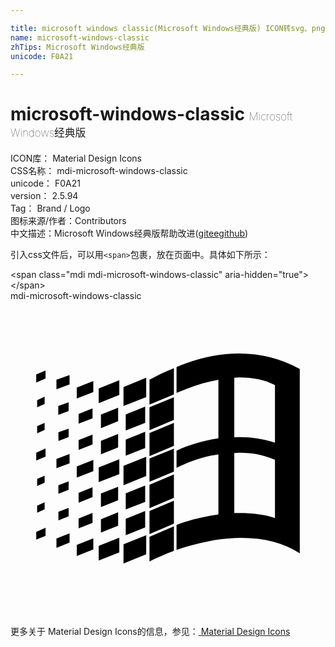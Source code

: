 ```yaml
---

title: microsoft windows classic(Microsoft Windows经典版) ICON转svg、png下载
name: microsoft-windows-classic
zhTips: Microsoft Windows经典版
unicode: F0A21

---
```


# microsoft-windows-classic  <small style="font-size: 60%;font-weight: 100">Microsoft Windows经典版</small>


<div class="detail-page">
<p>
<span>
ICON库：
<span class="badge-secondary badge">Material Design Icons</span> 
</span>
<br/>
<span>
CSS名称：
<span class="badge-secondary badge">mdi-microsoft-windows-classic</span> 
</span>
<br/>
<span>
unicode：
<span class="badge-secondary badge">F0A21</span> 
</span>
<br/>
<span>
version：
<span class="badge-secondary badge">2.5.94</span> 
</span>
<br/>
<span>Tag：
<span class="badge-light badge">Brand / Logo</span>
</span>
<br/>
<span>图标来源/作者：<span class="badge-light badge">Contributors</span></span> 
<br/>
<span class="zh-detail">中文描述：<span class="badge-primary badge">Microsoft Windows经典版</span><span class="help-link"><span>帮助改进</span>(<a href="https://gitee.com/liuwave/icon-helper/edit/master/json/material/microsoft-windows-classic.json" target="_blank" rel="noopener noreferrer">gitee</a><a href="https://github.com/liuwave/icon-helper/edit/master/json/material/microsoft-windows-classic.json" target="_blank" rel="noopener noreferrer">github</a></span>)</span><br/>
</p>
</div>
<div class="alert alert-dark">
  <i class="mdi mdi-microsoft-windows-classic mdi-48px"></i>
  <i class="mdi mdi-microsoft-windows-classic mdi-36px"></i>
  <i class="mdi mdi-microsoft-windows-classic mdi-24px"></i>
  <i class="mdi mdi-microsoft-windows-classic mdi-18px"></i>
</div>
<div>
  <p>引入css文件后，可以用<code>&lt;span&gt;</code>包裹，放在页面中。具体如下所示：    
  </p>
  <div class="alert alert-primary" style="font-size: 14px">
    &lt;span class="mdi mdi-microsoft-windows-classic" aria-hidden="true"&gt;&lt;/span&gt;
    <copy-btn content='<span class="mdi mdi-microsoft-windows-classic" aria-hidden="true"></span>'></copy-btn>
  </div>
  <div class="alert alert-secondary">
    <i class="mdi mdi-microsoft-windows-classic"
    style="font-size: 24px"
    aria-hidden="true"></i> mdi-microsoft-windows-classic
    <copy-btn content="mdi-microsoft-windows-classic" btn-title="复制图标名称"></copy-btn>
  </div>
</div>
<div id="svg" class="svg-wrap">
<svg xmlns="http://www.w3.org/2000/svg" viewBox="0 0 24 24"><path d="M2.67,5.3V5.91L1.96,6.21V5.6L2.67,5.3M2.67,11.24V11.86L1.96,12.15V11.56L2.67,11.24M2.67,17.27V17.89L1.96,18.18V17.59L2.67,17.27M2.6,7.29V7.84L2.03,8.1V7.56L2.6,7.29M2.6,9.28V9.82L2.03,10.08V9.54L2.6,9.28M2.6,13.31V13.84L2.03,14.1V13.56L2.6,13.31M2.6,15.33V15.87L2.03,16.13V15.6L2.6,15.33M4.5,5.64V6.36L3.5,6.73V6L4.5,5.64M4.5,11.66V12.37L3.5,12.74V12.03L4.5,11.66M4.5,17.7V18.41L3.5,18.81V18.1L4.5,17.7M4.43,7.72V8.38L3.64,8.68V8L4.43,7.72M4.43,9.73V10.37L3.65,10.67V10L4.43,9.73M4.43,13.74V14.38L3.65,14.69V14.03L4.43,13.74M4.43,15.76V16.41L3.65,16.72V16.06L4.43,15.76M6.31,6.09V6.94L5.05,7.43V6.59L6.31,6.09M6.31,12.11V12.96L5.05,13.45V12.61L6.31,12.11M6.31,18.08V18.93L5.05,19.43V18.58L6.31,18.08M6.25,8.18V8.94L5.19,9.34V8.61L6.25,8.18M6.25,10.18V10.93L5.19,11.35V10.6L6.25,10.18M6.25,14.19V14.94L5.19,15.37V14.62L6.25,14.19M6.25,16.14V16.9L5.19,17.32V16.57L6.25,16.14M8.29,6.04V7.16L6.72,7.78V6.67L8.29,6.04M8.29,12.06V13.19L6.72,13.8V12.68L8.29,12.06M8.29,18.03V19.15L6.72,19.77V18.66L8.29,18.03M8.2,8.13V9.16L6.89,9.69V8.66L8.2,8.13M8.2,10.13V11.15L6.89,11.68V10.65L8.2,10.13M8.2,14.15V15.18L6.89,15.7V14.67L8.2,14.15M8.2,16.1V17.12L6.89,17.64V16.63L8.2,16.1M10.34,5.85V7.32L8.61,8V6.56L10.34,5.85M10.34,11.87V13.33L8.61,14.03V12.56L10.34,11.87M10.34,17.84V19.3L8.61,20V18.54L10.34,17.84M10.26,8.05V9.28L8.78,9.87V8.64L10.26,8.05M10.26,9.97V11.2L8.78,11.78V10.56L10.26,9.97M10.26,14.06V15.31L8.78,15.88V14.65L10.26,14.06M10.26,16V17.25L8.78,17.84V16.6L10.26,16M12.45,5.12V7.12L10.59,7.89V6C11.23,5.65 11.85,5.35 12.45,5.12M12.45,7.33V9.06L10.59,9.84V8.1L12.45,7.33M12.45,9.28V11.04L10.59,11.82V10.06L12.45,9.28M12.45,11.25V13L10.59,13.77V12L12.45,11.25M12.45,13.21V15L10.59,15.78V14L12.45,13.21M12.45,15.21V16.96L10.59,17.76V16L12.45,15.21M12.45,17.17V19.04C11.72,19.32 11.1,19.59 10.59,19.84V17.96L12.45,17.17M22.04,5.18V19.23C20.85,18.44 19.37,18.05 17.59,18.05C16.12,18.05 14.47,18.35 12.65,18.96V17.06C13.62,16.69 14.68,16.42 15.84,16.26V11.69C14.86,11.81 13.8,12.15 12.65,12.71V11.4C13.64,10.94 14.71,10.63 15.84,10.46V6C14.82,6.18 13.76,6.53 12.65,7V5.03C14.27,4.34 15.86,4 17.41,4C19.09,4 20.63,4.39 22.04,5.18M20.15,6.41C19.39,6 18.5,5.82 17.42,5.82C17.29,5.82 17.17,5.83 17.05,5.84V10.38L17.46,10.37C18.37,10.37 19.27,10.5 20.15,10.8V6.41M20.15,12.1C19.34,11.74 18.43,11.56 17.44,11.56C17.31,11.56 17.18,11.57 17.05,11.58V16.16H17.46C18.45,16.16 19.35,16.28 20.15,16.53V12.1H20.15Z" /></svg>
</div>
<detail full-name='mdi-microsoft-windows-classic'></detail>
    
<div><p>更多关于 Material Design Icons的信息，参见：<a target="_blank" href="https://iconhelper.cn/material.html"> Material Design Icons</a>
</p></div>
